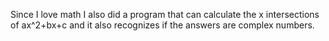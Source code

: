 Since I love math I also did a program that can calculate the x intersections of ax^2+bx+c and it also recognizes if the answers are complex numbers.
